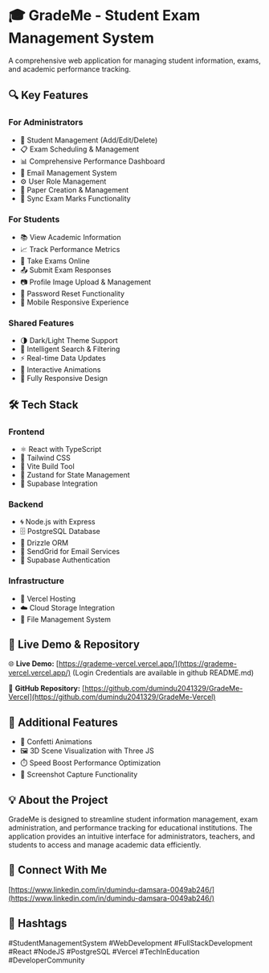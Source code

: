 # 🎓 GradeMe - Student Exam Management System

A comprehensive web application for managing student information, exams, and academic performance tracking.

## 🔍 Key Features

### For Administrators
- 🎯 Student Management (Add/Edit/Delete)
- 📋 Exam Scheduling & Management
- 📊 Comprehensive Performance Dashboard
- 📧 Email Management System
- ⚙️ User Role Management
- 📁 Paper Creation & Management
- 🔄 Sync Exam Marks Functionality

### For Students
- 📚 View Academic Information
- 📈 Track Performance Metrics
- 📝 Take Exams Online
- 📤 Submit Exam Responses
- 📷 Profile Image Upload & Management
- 🔐 Password Reset Functionality
- 📲 Mobile Responsive Experience

### Shared Features
- 🌗 Dark/Light Theme Support
- 🧠 Intelligent Search & Filtering
- ⚡ Real-time Data Updates
- 🎉 Interactive Animations
- 📱 Fully Responsive Design

## 🛠️ Tech Stack

### Frontend
- ⚛️ React with TypeScript
- 🎨 Tailwind CSS
- 🌈 Vite Build Tool
- 🧠 Zustand for State Management
- 📡 Supabase Integration

### Backend
- 🌀 Node.js with Express
- 🗄️ PostgreSQL Database
- 🧪 Drizzle ORM
- 📧 SendGrid for Email Services
- 🔐 Supabase Authentication

### Infrastructure
- 🚀 Vercel Hosting
- ☁️ Cloud Storage Integration
- 📁 File Management System

## 🔗 Live Demo & Repository
🌐 **Live Demo:** [https://grademe-vercel.vercel.app/](https://grademe-vercel.vercel.app/) (Login Credentials are available in github README.md)

📂 **GitHub Repository:** [https://github.com/dumindu2041329/GradeMe-Vercel](https://github.com/dumindu2041329/GradeMe-Vercel)

## 📎 Additional Features
- 🎉 Confetti Animations
- 🖼️ 3D Scene Visualization with Three JS
- ⏱️ Speed Boost Performance Optimization
- 📸 Screenshot Capture Functionality

## 💡 About the Project
GradeMe is designed to streamline student information management, exam administration, and performance tracking for educational institutions. The application provides an intuitive interface for administrators, teachers, and students to access and manage academic data efficiently.

## 🔗 Connect With Me
[https://www.linkedin.com/in/dumindu-damsara-0049ab246/](https://www.linkedin.com/in/dumindu-damsara-0049ab246/)

## 📎 Hashtags
#StudentManagementSystem #WebDevelopment #FullStackDevelopment #React #NodeJS #PostgreSQL #Vercel #TechInEducation #DeveloperCommunity